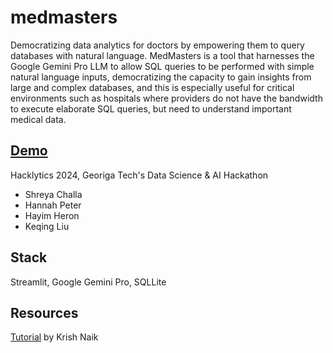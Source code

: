 # medmasters
Democratizing data analytics for doctors by empowering them to query databases with natural language. MedMasters is a tool that harnesses the Google Gemini Pro LLM to allow SQL queries to be performed with simple natural language inputs, democratizing the capacity to gain insights from large and complex databases, and this is especially useful for critical environments such as hospitals where providers do not have the bandwidth to execute elaborate SQL queries, but need to understand important medical data. 

## [Demo](https://www.loom.com/share/d970a5f21d1745c29aaa8a65c8c26a57?sid=e7ae7a0f-f2ed-4932-aed3-7b04948bf49b ) 

Hacklytics 2024, Georiga Tech's Data Science & AI Hackathon
- Shreya Challa
- Hannah Peter
- Hayim Heron
- Keqing Liu

## Stack 
Streamlit, Google Gemini Pro, SQLLite 

## Resources 
[Tutorial](https://www.youtube.com/watch?v=CC6qMpqgUMU) by Krish Naik
